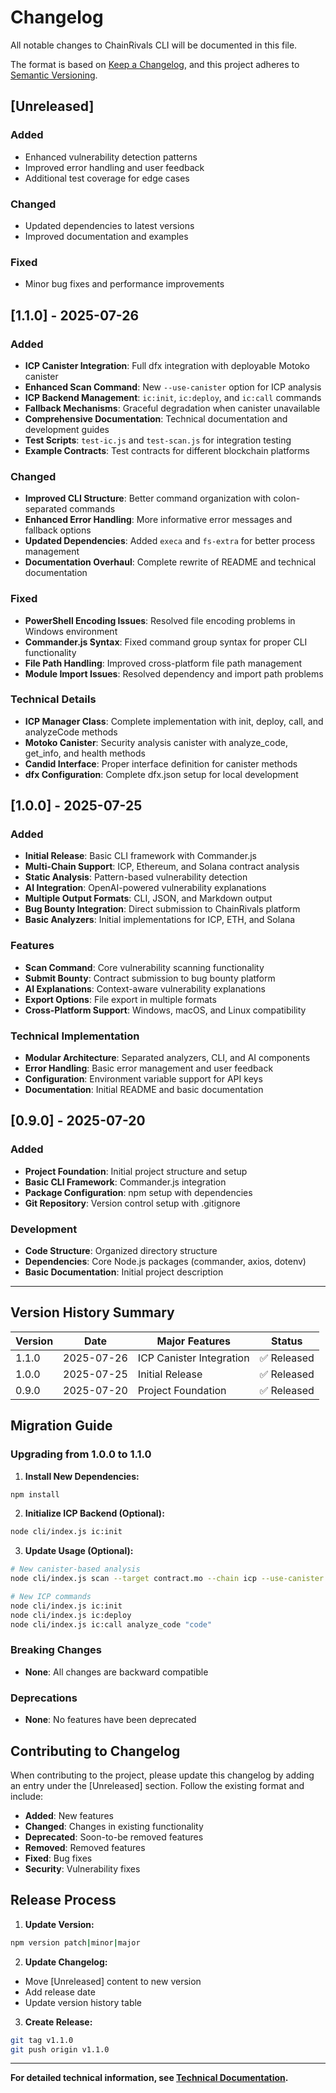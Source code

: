 # Changelog

All notable changes to ChainRivals CLI will be documented in this file.

The format is based on [Keep a Changelog](https://keepachangelog.com/en/1.0.0/),
and this project adheres to [Semantic Versioning](https://semver.org/spec/v2.0.0.html).

## [Unreleased]

### Added
- Enhanced vulnerability detection patterns
- Improved error handling and user feedback
- Additional test coverage for edge cases

### Changed
- Updated dependencies to latest versions
- Improved documentation and examples

### Fixed
- Minor bug fixes and performance improvements

## [1.1.0] - 2025-07-26

### Added
- **ICP Canister Integration**: Full dfx integration with deployable Motoko canister
- **Enhanced Scan Command**: New `--use-canister` option for ICP analysis
- **ICP Backend Management**: `ic:init`, `ic:deploy`, and `ic:call` commands
- **Fallback Mechanisms**: Graceful degradation when canister unavailable
- **Comprehensive Documentation**: Technical documentation and development guides
- **Test Scripts**: `test-ic.js` and `test-scan.js` for integration testing
- **Example Contracts**: Test contracts for different blockchain platforms

### Changed
- **Improved CLI Structure**: Better command organization with colon-separated commands
- **Enhanced Error Handling**: More informative error messages and fallback options
- **Updated Dependencies**: Added `execa` and `fs-extra` for better process management
- **Documentation Overhaul**: Complete rewrite of README and technical documentation

### Fixed
- **PowerShell Encoding Issues**: Resolved file encoding problems in Windows environment
- **Commander.js Syntax**: Fixed command group syntax for proper CLI functionality
- **File Path Handling**: Improved cross-platform file path management
- **Module Import Issues**: Resolved dependency and import path problems

### Technical Details
- **ICP Manager Class**: Complete implementation with init, deploy, call, and analyzeCode methods
- **Motoko Canister**: Security analysis canister with analyze_code, get_info, and health methods
- **Candid Interface**: Proper interface definition for canister methods
- **dfx Configuration**: Complete dfx.json setup for local development

## [1.0.0] - 2025-07-25

### Added
- **Initial Release**: Basic CLI framework with Commander.js
- **Multi-Chain Support**: ICP, Ethereum, and Solana contract analysis
- **Static Analysis**: Pattern-based vulnerability detection
- **AI Integration**: OpenAI-powered vulnerability explanations
- **Multiple Output Formats**: CLI, JSON, and Markdown output
- **Bug Bounty Integration**: Direct submission to ChainRivals platform
- **Basic Analyzers**: Initial implementations for ICP, ETH, and Solana

### Features
- **Scan Command**: Core vulnerability scanning functionality
- **Submit Bounty**: Contract submission to bug bounty platform
- **AI Explanations**: Context-aware vulnerability explanations
- **Export Options**: File export in multiple formats
- **Cross-Platform Support**: Windows, macOS, and Linux compatibility

### Technical Implementation
- **Modular Architecture**: Separated analyzers, CLI, and AI components
- **Error Handling**: Basic error management and user feedback
- **Configuration**: Environment variable support for API keys
- **Documentation**: Initial README and basic documentation

## [0.9.0] - 2025-07-20

### Added
- **Project Foundation**: Initial project structure and setup
- **Basic CLI Framework**: Commander.js integration
- **Package Configuration**: npm setup with dependencies
- **Git Repository**: Version control setup with .gitignore

### Development
- **Code Structure**: Organized directory structure
- **Dependencies**: Core Node.js packages (commander, axios, dotenv)
- **Basic Documentation**: Initial project description

---

## Version History Summary

| Version | Date | Major Features | Status |
|---------|------|----------------|--------|
| 1.1.0 | 2025-07-26 | ICP Canister Integration | ✅ Released |
| 1.0.0 | 2025-07-25 | Initial Release | ✅ Released |
| 0.9.0 | 2025-07-20 | Project Foundation | ✅ Released |

## Migration Guide

### Upgrading from 1.0.0 to 1.1.0

1. **Install New Dependencies:**
```bash
npm install
```

2. **Initialize ICP Backend (Optional):**
```bash
node cli/index.js ic:init
```

3. **Update Usage (Optional):**
```bash
# New canister-based analysis
node cli/index.js scan --target contract.mo --chain icp --use-canister

# New ICP commands
node cli/index.js ic:init
node cli/index.js ic:deploy
node cli/index.js ic:call analyze_code "code"
```

### Breaking Changes

- **None**: All changes are backward compatible

### Deprecations

- **None**: No features have been deprecated

## Contributing to Changelog

When contributing to the project, please update this changelog by adding an entry under the [Unreleased] section. Follow the existing format and include:

- **Added**: New features
- **Changed**: Changes in existing functionality
- **Deprecated**: Soon-to-be removed features
- **Removed**: Removed features
- **Fixed**: Bug fixes
- **Security**: Vulnerability fixes

## Release Process

1. **Update Version:**
```bash
npm version patch|minor|major
```

2. **Update Changelog:**
- Move [Unreleased] content to new version
- Add release date
- Update version history table

3. **Create Release:**
```bash
git tag v1.1.0
git push origin v1.1.0
```

---

**For detailed technical information, see [Technical Documentation](TECHNICAL_DOCUMENTATION.md).** 